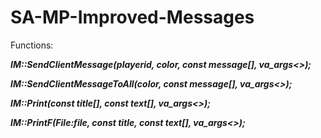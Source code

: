 # SA-MP-Improved-Messages

Functions:

__*IM::SendClientMessage(playerid, color, const message[], va_args<>);*__

__*IM::SendClientMessageToAll(color, const message[], va_args<>);*__

__*IM::Print(const title[], const text[], va_args<>);*__

__*IM::PrintF(File:file, const title, const text[], va_args<>);*__
